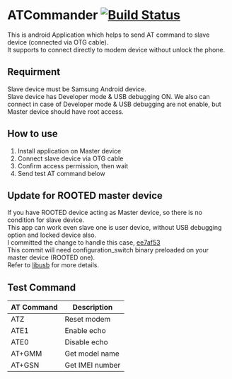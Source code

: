 # ATCommander [![Build Status](https://travis-ci.org/trongvu/ATCommander.svg?branch=master)](https://travis-ci.org/trongvu/ATCommander)
This is android Application which helps to send AT command to slave device (connected via OTG cable).  
It supports to connect directly to modem device without unlock the phone.  

## Requirment
Slave device must be Samsung Android device.  
Slave device has Developer mode & USB debugging ON. 
We also can connect in case of Developer mode & USB debugging are not enable, but Master device should have root access.  

## How to use
1. Install application on Master device
2. Connect slave device via OTG cable
3. Confirm access permission, then wait
4. Send test AT command below

## Update for ROOTED master device  
If you have ROOTED device acting as Master device, so there is no condition for slave device.  
This app can work even slave one is user device, without USB debugging option and locked device also.  
I committed the change to handle this case, [ee7af53](https://github.com/trongvu/ATCommander/commit/ee7af5318cf8c2fe56b67cd5fce2eafc63eeffe2)  
This commit will need configuration_switch binary preloaded on your master device (ROOTED one).  
Refer to [libusb](https://github.com/trongvu/libusb) for more details.  

## Test Command
| AT Command | Description |
| ------------- | ------------- |
| ATZ  | Reset modem  |
| ATE1  | Enable echo  |
| ATE0  | Disable echo  |
| AT+GMM  | Get model name |
| AT+GSN  | Get IMEI number |
